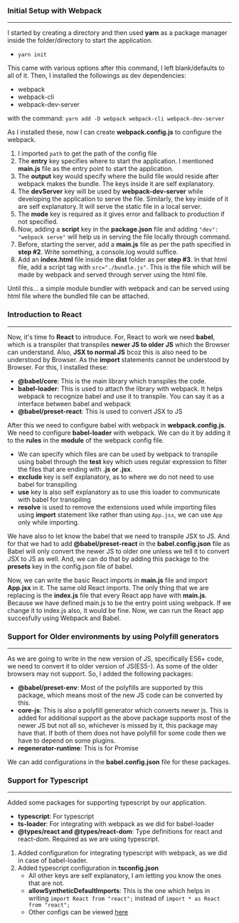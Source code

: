 ### Initial Setup with Webpack

---

I started by creating a directory and then used **yarn** as a package manager inside the folder/directory to start the application.

- `yarn init`

This came with various options after this command, I left blank/defaults to all of it.
Then, I installed the followings as dev dependencies:

- webpack
- webpack-cli
- webpack-dev-server

with the command: `yarn add -D webpack webpack-cli webpack-dev-server`

As I installed these, now I can create **webpack.config.js** to configure the webpack.

1. I imported `path` to get the path of the config file
2. The **entry** key specifies where to start the application. I mentioned **main.js** file as the entry point to start the application.
3. The **output** key would specify where the build file would reside after webpack makes the bundle. The keys inside it are self explanatory.
4. The **devServer** key will be used by **webpack-dev-server** while developing the application to serve the file. Similarly, the key inside of it are self explanatory. It will serve the static file in a local server.
5. The **mode** key is required as it gives error and fallback to production if not specified.
6. Now, adding a **script** key in the **package.json** file and adding `"dev": "webpack serve"` will help us in serving the file locally through command.
7. Before, starting the server, add a **main.js** file as per the path specified in **step #2**. Write something, a console.log would suffice.
8. Add an **index.html** file inside the **dist** folder as per **step #3**. In that html file, add a script tag with `src="./bundle.js"`. This is the file which will be made by webpack and served through server using the html file.

Until this... a simple module bundler with webpack and can be served using html file where the bundled file can be attached.

### Introduction to React

---

Now, it's time fo **React** to introduce.
For, React to work we need **babel**, which is a transpiler that transpiles **newer JS to older JS** which the Browser can understand. Also, **JSX to normal JS** bcoz this is also need to be understood by Browser. As the **import** statements cannot be understood by Browser. For this, I installed these:

- **@babel/core**: This is the main library which transpiles the code.
- **babel-loader**: This is used to attach the library with webpack. It helps webpack to recognize babel and use it to transpile. You can say it as a interface between babel and webpack
- **@babel/preset-react**: This is used to convert JSX to JS

After this we need to configure babel with webpack in **webpack.config.js**. We need to configure **babel-loader** with webpack. We can do it by adding it to the **rules** in the **module** of the webpack config file.

- We can specify which files are can be used by webpack to transpile using babel through the **test** key which uses regular expression to filter the files that are ending with **.js or .jsx**.
- **exclude** key is self explanatory, as to where we do not need to use babel for transpiling
- **use** key is also self explanatory as to use this loader to communicate with babel for transpiling
- **resolve** is used to remove the extensions used while importing files using **import** statement like rather than using `App.jsx`, we can use `App` only while importing.

We have also to let know the babel that we need to transpile JSX to JS. And for that we had to add **@babel/preset-react** in the **babel.config.json** file as Babel will only convert the newer JS to older one unless we tell it to convert JSX to JS as well. And, we can do that by adding this package to the **presets** key in the config.json file of babel.

Now, we can write the basic React imports in **main.js** file and import **App.jsx** in it. The same old React imports. The only thing that we are replacing is the **index.js** file that every React app have with **main.js**. Because we have defined main.js to be the entry point using webpack. If we change it to index.js also, it would be fine. Now, we can run the React app succesfully using Webpack and Babel.

### Support for Older environments by using Polyfill generators

---

As we are going to write in the new version of JS, specifically ES6+ code, we need to convert it to older version of JS(ES5-). As some of the older browsers may not support. So, I added the following packages:

- **@babel/preset-env**: Most of the polyfills are supported by this package, which means most of the new JS code can be converted by this.
- **core-js**: This is also a polyfill generator which converts newer js. This is added for additional support as the above package supports most of the newer JS but not all so, whichever is missed by it, this package may have that. If both of them does not have polyfill for some code then we have to depend on some plugins.
- **regenerator-runtime**: This is for Promise

We can add configurations in the **babel.config.json** file for these packages.

### Support for Typescript

---

Added some packages for supporting typescript by our application.

- **typescript**: For typescript
- **ts-loader**: For integrating with webpack as we did for babel-loader
- **@types/react and @types/react-dom**: Type definitions for react and react-dom. Required as we are using typescript.

1. Added configuration for integrating typescript with webpack, as we did in case of babel-loader.
2. Added typescript configuration in **tsconfig.json**
   - All other keys are self explanatory, I am letting you know the ones that are not.
   - **allowSyntheticDefaultImports**: This is the one which helps in writing `import React from "react";` instead of `import * as React from "react";`
   - Other configs can be viewed [here](https://www.typescriptlang.org/tsconfig#allowSyntheticDefaultImports)
